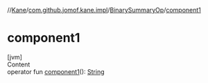 //[Kane](../../index.md)/[com.github.jomof.kane.impl](../index.md)/[BinarySummaryOp](index.md)/[component1](component1.md)



# component1  
[jvm]  
Content  
operator fun [component1](component1.md)(): [String](https://kotlinlang.org/api/latest/jvm/stdlib/kotlin/-string/index.html)  



